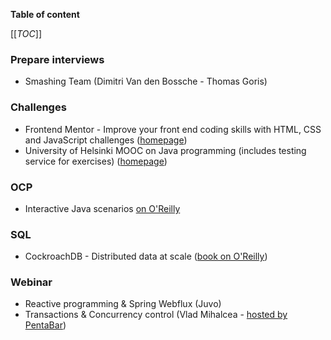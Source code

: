 **Table of content**

[[_TOC_]]

### Prepare interviews

* Smashing Team (Dimitri Van den Bossche - Thomas Goris)

### Challenges

* Frontend Mentor - Improve your front end coding skills with HTML, CSS and JavaScript challenges ([homepage](https://www.frontendmentor.io/))
* University of Helsinki MOOC on Java programming (includes testing service for exercises) ([homepage](https://java-programming.mooc.fi/))

### OCP

* Interactive Java scenarios [on O'Reilly](https://learning.oreilly.com/interactive/?classification=content-scenario&topics=Java)

### SQL

* CockroachDB - Distributed data at scale ([book on O'Reilly](https://learning.oreilly.com/library/view/cockroachdb-the-definitive/9781098100230/))

### Webinar

* Reactive programming & Spring Webflux (Juvo)
* Transactions & Concurrency control (Vlad Mihalcea - [hosted by PentaBar](https://www.pentalog.com/pentabar/vlad-mihalcea-transactions-concurrency-control/))